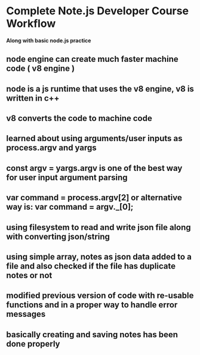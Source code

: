 # Complete Note.js Developer Course Workflow
#### Along with basic node.js practice

## node engine can create much faster machine code ( v8 engine )
## node is a js runtime that uses the v8 engine, v8 is written in c++
## v8 converts the code to machine code

## learned about using arguments/user inputs as process.argv and yargs
## const argv = yargs.argv is one of the best way for user input argument parsing
## var command = process.argv[2] or alternative way is: var command = argv._[0];

## using filesystem to read and write json file along with converting json/string
## using simple array, notes as json data added to a file and also checked if the file has duplicate notes or not

## modified previous version of code with re-usable functions and in a proper way to handle error messages
## basically creating and saving notes has been done properly